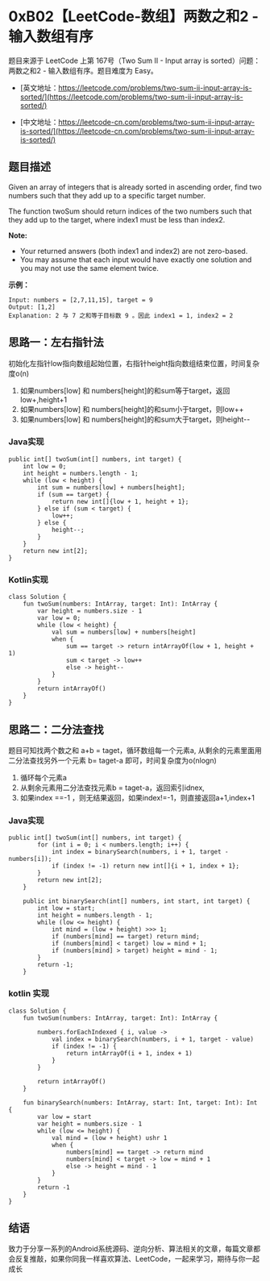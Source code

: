 # 0xB02【LeetCode-数组】两数之和2 - 输入数组有序

题目来源于 LeetCode 上第 167号（Two Sum II - Input array is sorted）问题：两数之和2 - 输入数组有序。题目难度为 Easy。

* [英文地址：https://leetcode.com/problems/two-sum-ii-input-array-is-sorted/](https://leetcode.com/problems/two-sum-ii-input-array-is-sorted/)

* [中文地址：https://leetcode-cn.com/problems/two-sum-ii-input-array-is-sorted/](https://leetcode-cn.com/problems/two-sum-ii-input-array-is-sorted/)

## 题目描述
 
Given an array of integers that is already sorted in ascending order, find two numbers such that they add up to a specific target number.

The function twoSum should return indices of the two numbers such that they add up to the target, where index1 must be less than index2.

**Note:**

* Your returned answers (both index1 and index2) are not zero-based.
* You may assume that each input would have exactly one solution and you may not use the same element twice.

**示例：**

```
Input: numbers = [2,7,11,15], target = 9
Output: [1,2]
Explanation: 2 与 7 之和等于目标数 9 。因此 index1 = 1, index2 = 2
```

## 思路一：左右指针法

初始化左指针low指向数组起始位置，右指针height指向数组结束位置，时间复杂度o(n)

1. 如果numbers[low] 和 numbers[height]的和sum等于target，返回low+,height+1
2. 如果numbers[low] 和 numbers[height]的和sum小于target，则low++
3. 如果numbers[low] 和 numbers[height]的和sum大于target，则height--

### Java实现

```
public int[] twoSum(int[] numbers, int target) {
    int low = 0;
    int height = numbers.length - 1;
    while (low < height) {
        int sum = numbers[low] + numbers[height];
        if (sum == target) {
            return new int[]{low + 1, height + 1};
        } else if (sum < target) {
            low++;
        } else {
            height--;
        }
    }
    return new int[2];
}
```

### Kotlin实现

```
class Solution {
    fun twoSum(numbers: IntArray, target: Int): IntArray {
        var height = numbers.size - 1
        var low = 0;
        while (low < height) {
            val sum = numbers[low] + numbers[height]
            when {
                sum == target -> return intArrayOf(low + 1, height + 1)
                sum < target -> low++
                else -> height--
            }
        }
        return intArrayOf()
    }
}
```

## 思路二：二分法查找

题目可知找两个数之和 a+b = taget，循环数组每一个元素a, 从剩余的元素里面用二分法查找另外一个元素 b= taget-a 即可，时间复杂度为o(nlogn)

1. 循环每个元素a
2. 从剩余元素用二分法查找元素b = taget-a，返回索引idnex,
3. 如果index ==-1 ，则无结果返回，如果index!=-1，则直接返回a+1,index+1

### Java实现

```
public int[] twoSum(int[] numbers, int target) {
        for (int i = 0; i < numbers.length; i++) {
            int index = binarySearch(numbers, i + 1, target - numbers[i]);
            if (index != -1) return new int[]{i + 1, index + 1};
        }
        return new int[2];
    }

    public int binarySearch(int[] numbers, int start, int target) {
        int low = start;
        int height = numbers.length - 1;
        while (low <= height) {
            int mind = (low + height) >>> 1;
            if (numbers[mind] == target) return mind;
            if (numbers[mind] < target) low = mind + 1;
            if (numbers[mind] > target) height = mind - 1;
        }
        return -1;
    }
```

### kotlin 实现

```
class Solution {
    fun twoSum(numbers: IntArray, target: Int): IntArray {

        numbers.forEachIndexed { i, value ->
            val index = binarySearch(numbers, i + 1, target - value)
            if (index != -1) {
                return intArrayOf(i + 1, index + 1)
            }
        }

        return intArrayOf()
    }

    fun binarySearch(numbers: IntArray, start: Int, target: Int): Int {
        var low = start
        var height = numbers.size - 1
        while (low <= height) {
            val mind = (low + height) ushr 1
            when {
                numbers[mind] == target -> return mind
                numbers[mind] < target -> low = mind + 1
                else -> height = mind - 1
            }
        }
        return -1
    }
}
```

## 结语

致力于分享一系列的Android系统源码、逆向分析、算法相关的文章，每篇文章都会反复推敲，如果你同我一样喜欢算法、LeetCode，一起来学习，期待与你一起成长


